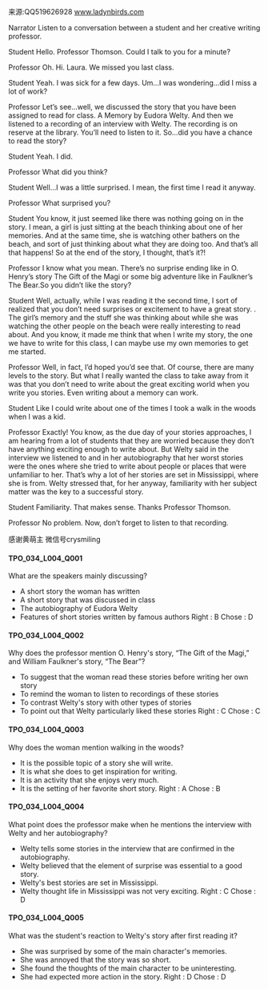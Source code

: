 来源:QQ519626928 www.ladynbirds.com

Narrator
Listen to a conversation between a student and her creative writing professor.

Student
Hello. Professor Thomson. Could I talk to you for a minute?

Professor
Oh. Hi. Laura. We missed you last class.

Student
Yeah. I was sick for a few days. Um…I was wondering...did I miss a lot of work? 

Professor
Let’s see…well, we discussed the story that you have been assigned to read for class. A Memory by Eudora Welty. And then we listened to a recording of an interview with Welty. The recording is on reserve at the library. You’ll need to listen to it. So…did you have a chance to read the story?

Student
Yeah. I did. 

Professor
What did you think? 

Student
Well…I was a little surprised. I mean, the first time I read it anyway. 

Professor
What surprised you?

Student
You know, it just seemed like there was nothing going on in the story. I mean, a girl is just sitting at the beach thinking about one of her memories. And at the same time, she is watching other bathers on the beach, and sort of just thinking about what they are doing too. And that’s all that happens! So at the end of the story, I thought, that’s it?!

Professor
I know what you mean. There’s no surprise ending like in O. Henry’s story The Gift of the Magi or some big adventure like in Faulkner’s The Bear.So you didn’t like the story?

Student
Well, actually, while I was reading it the second time, I sort of realized that you don’t need surprises or excitement to have a great story. . The girl’s memory and the stuff she was thinking about while she was watching the other people on the beach were really interesting to read about. And you know, it made me think that when I write my story, the one we have to write for this class, I can maybe use my own memories to get me started.

Professor
Well, in fact, I’d hoped you’d see that. Of course, there are many levels to the story. But what I really wanted the class to take away from it was that you don’t need to write about the great exciting world when you write you stories. Even writing about a memory can work. 

Student
Like I could write about one of the times I took a walk in the woods when I was a kid.

Professor
Exactly! You know, as the due day of your stories approaches, I am hearing from a lot of students that they are worried because they don’t have anything exciting enough to write about. But Welty said in the interview we listened to and in her autobiography that her worst stories were the ones where she tried to write about people or places that were unfamiliar to her. That’s why a lot of her stories are set in Mississippi, where she is from. Welty stressed that, for her anyway, familiarity with her subject matter was the key to a successful story. 

Student
Familiarity. That makes sense. Thanks Professor Thomson.

Professor
No problem. Now, don’t forget to listen to that recording. 

感谢黄萌主 微信号crysmiling

#### TPO_034_L004_Q001
What are the speakers mainly discussing?
- A short story the woman has written
- A short story that was discussed in class
- The autobiography of Eudora Welty
- Features of short stories written by famous authors
Right : B	Chose : D


#### TPO_034_L004_Q002
Why does the professor mention O. Henry's story, “The Gift of the Magi,” and William Faulkner's story, “The Bear”?
- To suggest that the woman read these stories before writing her own story
- To remind the woman to listen to recordings of these stories
- To contrast Welty's story with other types of stories
- To point out that Welty particularly liked these stories
Right : C	Chose : C


#### TPO_034_L004_Q003
Why does the woman mention walking in the woods?
- It is the possible topic of a story she will write.
- It is what she does to get inspiration for writing.
- It is an activity that she enjoys very much.
- It is the setting of her favorite short story.
Right : A	Chose : B


#### TPO_034_L004_Q004
What point does the professor make when he mentions the interview with Welty and her autobiography?
- Welty tells some stories in the interview that are confirmed in the autobiography.
- Welty believed that the element of surprise was essential to a good story.
- Welty's best stories are set in Mississippi.
- Welty thought life in Mississippi was not very exciting.
Right : C	Chose : D


#### TPO_034_L004_Q005
What was the student's reaction to Welty's story after first reading it?
- She was surprised by some of the main character's memories.
- She was annoyed that the story was so short.
- She found the thoughts of the main character to be uninteresting.
- She had expected more action in the story.
Right : D	Chose : D
